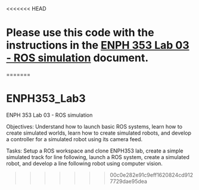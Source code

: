 <<<<<<< HEAD
# Please use this code with the instructions in the [ENPH 353 Lab 03 - ROS simulation](https://projectlab.engphys.ubc.ca/enph-353/) document.
=======
# ENPH353_Lab3
ENPH 353 Lab 03 - ROS simulation

Objectives: Understand how to launch basic ROS systems, learn how to create simulated worlds, learn how to create simulated robots, and develop a controller for a simulated robot using its camera feed.

Tasks: Setup a ROS workspace and clone ENPH353 lab, create a simple simulated track for line following, launch a ROS system, create a simulated robot, and develop a line following robot using computer vision.
>>>>>>> 00c0e282e91c9eff1620824cd9127729dae95dea
